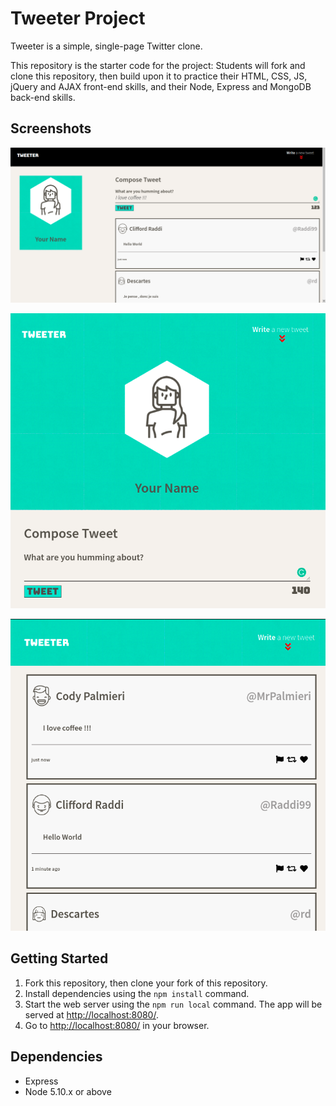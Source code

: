 # Tweeter Project

Tweeter is a simple, single-page Twitter clone.

This repository is the starter code for the project: Students will fork and clone this repository, then build upon it to practice their HTML, CSS, JS, jQuery and AJAX front-end skills, and their Node, Express and MongoDB back-end skills.

## Screenshots

!["Screenshot of Home page in Desktop"](https://github.com/saifali-95/tweeter/blob/master/pictures/homePage.png)

!["Screenshot of Home page in Tablet"](https://github.com/saifali-95/tweeter/blob/master/pictures/mobilePage.png)

!["Screenshot of Posted Tweets"](https://github.com/saifali-95/tweeter/blob/master/pictures/tweets.png)

## Getting Started

1. Fork this repository, then clone your fork of this repository.
2. Install dependencies using the `npm install` command.
3. Start the web server using the `npm run local` command. The app will be served at <http://localhost:8080/>.
4. Go to <http://localhost:8080/> in your browser.

## Dependencies

- Express
- Node 5.10.x or above
